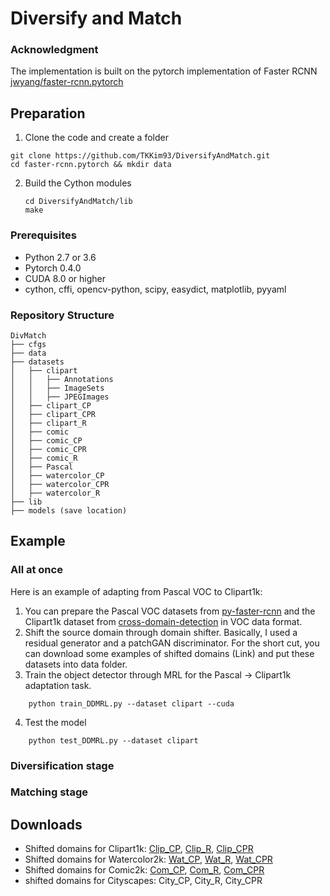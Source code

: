 # Diversify and Match 

### Acknowledgment

The implementation is built on the pytorch implementation of Faster RCNN [jwyang/faster-rcnn.pytorch](https://github.com/jwyang/faster-rcnn.pytorch)


## Preparation
1. Clone the code and create a folder
```
git clone https://github.com/TKKim93/DiversifyAndMatch.git
cd faster-rcnn.pytorch && mkdir data
```

2. Build the Cython modules
    ```Shell
    cd DiversifyAndMatch/lib
    make
    
### Prerequisites

* Python 2.7 or 3.6
* Pytorch 0.4.0 
* CUDA 8.0 or higher
* cython, cffi, opencv-python, scipy, easydict, matplotlib, pyyaml

### Repository Structure
```
DivMatch
├── cfgs
├── data
├── datasets
│   ├── clipart
│   │   ├── Annotations
│   │   ├── ImageSets
│   │   ├── JPEGImages
│   ├── clipart_CP
│   ├── clipart_CPR
│   ├── clipart_R
│   ├── comic
│   ├── comic_CP
│   ├── comic_CPR
│   ├── comic_R
│   ├── Pascal
│   ├── watercolor_CP
│   ├── watercolor_CPR
│   ├── watercolor_R
├── lib
├── models (save location)
```

## Example
### All at once
Here is an example of adapting from Pascal VOC to Clipart1k:
1. You can prepare the Pascal VOC datasets from [py-faster-rcnn](https://github.com/rbgirshick/py-faster-rcnn) and the Clipart1k dataset from [cross-domain-detection](https://github.com/naoto0804/cross-domain-detection) in VOC data format.
2. Shift the source domain through domain shifter. Basically, I used a residual generator and a patchGAN discriminator. For the short cut, you can download some examples of shifted domains (Link) and put these datasets into data folder.
3. Train the object detector through MRL for the Pascal -> Clipart1k adaptation task.
```
    python train_DDMRL.py --dataset clipart --cuda
```
4. Test the model
```
    python test_DDMRL.py --dataset clipart
```

### Diversification stage
### Matching stage

## Downloads
* Shifted domains for Clipart1k: [Clip_CP](https://drive.google.com/open?id=1k1Yn1IMwffCFE_MTfC4WvlajWS9a783G), [Clip_R](https://drive.google.com/open?id=1whHjLyqL3-mkYoXXhAFDu7rYzoe9MoM_), [Clip_CPR](https://drive.google.com/open?id=1Tq3pQRwCOezyRtxf69ZVO8fUA_E64Tbt)
* Shifted domains for Watercolor2k: [Wat_CP](https://drive.google.com/open?id=1i_q6ySLtE3353Wep5Gz32YhEi0ahuEtD), [Wat_R](https://drive.google.com/open?id=1NTq0GN9H8nnl2D8A5pbye890HjWKsP8Q), [Wat_CPR](https://drive.google.com/open?id=1MTIvekWwnUih1o1oYZ-qbkRsAti3utos)
* Shifted domains for Comic2k: [Com_CP](https://drive.google.com/open?id=1JJPRmSUaIW_FC57sguNHFwnuOk9do3Vc), [Com_R](https://drive.google.com/open?id=1ixrslHKiluiKWppwzFszXYlsEXWpWVru), [Com_CPR](https://drive.google.com/open?id=1oGcSwNpTL-IJ0G3Ao71Ke4ZPfxMYj8In)
* shifted domains for Cityscapes: City_CP, City_R, City_CPR
